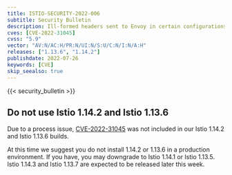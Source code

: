 ```yaml
---
title: ISTIO-SECURITY-2022-006
subtitle: Security Bulletin
description: Ill-formed headers sent to Envoy in certain configurations can lead to unexpected memory access resulting in undefined behavior or crashing.
cves: [CVE-2022-31045]
cvss: "5.9"
vector: "AV:N/AC:H/PR:N/UI:N/S:U/C:N/I:N/A:H"
releases: ["1.13.6", "1.14.2"]
publishdate: 2022-07-26
keywords: [CVE]
skip_seealso: true
---
```


{{< security_bulletin >}}

## Do not use Istio 1.14.2 and Istio 1.13.6

Due to a process issue, [CVE-2022-31045](/pt-br/news/security/istio-security-2022-005/#cve-2022-31045) was not included in our Istio 1.14.2 and Istio 1.13.6 builds.

At this time we suggest you do not install 1.14.2 or 1.13.6 in a production environment. If you have, you may downgrade to Istio 1.14.1 or Istio 1.13.5. Istio 1.14.3 and Istio 1.13.7 are expected to be released later this week.
